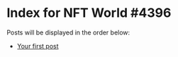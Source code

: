 # Index for NFT World #4396
Posts will be displayed in the order below:

- [Your first post](./001-first.md)

